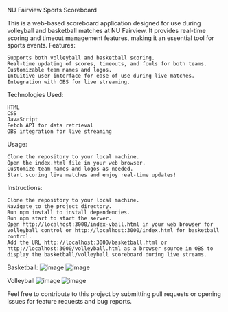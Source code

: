 NU Fairview Sports Scoreboard

This is a web-based scoreboard application designed for use during volleyball and basketball matches at NU Fairview. It provides real-time scoring and timeout management features, making it an essential tool for sports events.
Features:

    Supports both volleyball and basketball scoring.
    Real-time updating of scores, timeouts, and fouls for both teams.
    Customizable team names and logos.
    Intuitive user interface for ease of use during live matches.
    Integration with OBS for live streaming.

Technologies Used:

    HTML
    CSS
    JavaScript
    Fetch API for data retrieval
    OBS integration for live streaming

Usage:

    Clone the repository to your local machine.
    Open the index.html file in your web browser.
    Customize team names and logos as needed.
    Start scoring live matches and enjoy real-time updates!

Instructions:

    Clone the repository to your local machine.
    Navigate to the project directory.
    Run npm install to install dependencies.
    Run npm start to start the server.
    Open http://localhost:3000/index-vball.html in your web browser for volleyball control or http://localhost:3000/index.html for basketball control.
    Add the URL http://localhost:3000/basketball.html or http://localhost:3000/volleyball.html as a browser source in OBS to display the basketball/volleyball scoreboard during live streams.

Basketball:
![image](https://github.com/esurenajames/scoreboard/assets/152574530/9caeffdd-57ac-4a9f-8678-e4cfc9442ada)
![image](https://github.com/esurenajames/scoreboard/assets/152574530/db26fcc4-43d7-4fb2-b4d0-16d8a4a81ff7)

Volleyball
![image](https://github.com/esurenajames/scoreboard/assets/152574530/ab592de1-e2c1-4c4b-9c60-0e9f6aa04f67)
![image](https://github.com/esurenajames/scoreboard/assets/152574530/eae290a3-8a7a-4816-9aef-3a246f232a84)

Feel free to contribute to this project by submitting pull requests or opening issues for feature requests and bug reports.


